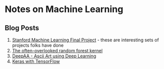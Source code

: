 # Notes on Machine Learning

## Blog Posts

1. [Stanford Machine Learning Final Project](http://cs229.stanford.edu/projects2016.html) - these are interesting sets of projects folks have done
1. [The often-overlooked random forest kernel](https://rmarcus.info/blog/2017/10/04/rfk.html)
1. [DeepAA - Ascii Art using Deep Learning](https://github.com/OsciiArt/DeepAA)
1. [Keras with TensorFlow](http://cv-tricks.com/tensorflow-tutorial/keras/)